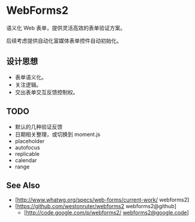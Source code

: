 
# WebForms2

语义化 Web 表单，提供灵活高效的表单验证方案。

后续考虑提供自动化富媒体表单控件自动初始化。

## 设计思想
* 表单语义化。
* 关注逻辑。
* 交出表单交互反馈控制权。

## TODO
* 默认的几种验证反馈
* 日期相关整理，或切换到 moment.js
* placeholder
* autofocus
* replicable
* calendar
* range

## See Also
* [http://www.whatwg.org/specs/web-forms/current-work/ webforms2]
* [https://github.com/westonruter/webforms2 webforms2@github]
    * [http://code.google.com/p/webforms2/ webforms2@google.code]
